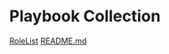 # Playbook Collection

[RoleList](./requirements/hello.yml)
[README.md](../../../../DaithK/hello/blob/master/README.md)

